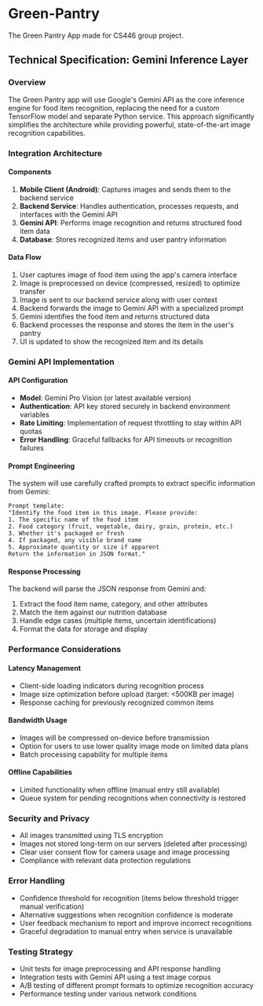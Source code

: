 # Green-Pantry
The Green Pantry App made for CS446 group project.

## Technical Specification: Gemini Inference Layer

### Overview
The Green Pantry app will use Google's Gemini API as the core inference engine for food item recognition, replacing the need for a custom TensorFlow model and separate Python service. This approach significantly simplifies the architecture while providing powerful, state-of-the-art image recognition capabilities.

### Integration Architecture

#### Components
1. **Mobile Client (Android)**: Captures images and sends them to the backend service
2. **Backend Service**: Handles authentication, processes requests, and interfaces with the Gemini API
3. **Gemini API**: Performs image recognition and returns structured food item data
4. **Database**: Stores recognized items and user pantry information

#### Data Flow
1. User captures image of food item using the app's camera interface
2. Image is preprocessed on device (compressed, resized) to optimize transfer
3. Image is sent to our backend service along with user context
4. Backend forwards the image to Gemini API with a specialized prompt
5. Gemini identifies the food item and returns structured data
6. Backend processes the response and stores the item in the user's pantry
7. UI is updated to show the recognized item and its details

### Gemini API Implementation

#### API Configuration
- **Model**: Gemini Pro Vision (or latest available version)
- **Authentication**: API key stored securely in backend environment variables
- **Rate Limiting**: Implementation of request throttling to stay within API quotas
- **Error Handling**: Graceful fallbacks for API timeouts or recognition failures

#### Prompt Engineering
The system will use carefully crafted prompts to extract specific information from Gemini:

```
Prompt template:
"Identify the food item in this image. Please provide:
1. The specific name of the food item
2. Food category (fruit, vegetable, dairy, grain, protein, etc.)
3. Whether it's packaged or fresh
4. If packaged, any visible brand name
5. Approximate quantity or size if apparent
Return the information in JSON format."
```

#### Response Processing
The backend will parse the JSON response from Gemini and:
1. Extract the food item name, category, and other attributes
2. Match the item against our nutrition database
3. Handle edge cases (multiple items, uncertain identifications)
4. Format the data for storage and display

### Performance Considerations

#### Latency Management
- Client-side loading indicators during recognition process
- Image size optimization before upload (target: <500KB per image)
- Response caching for previously recognized common items

#### Bandwidth Usage
- Images will be compressed on-device before transmission
- Option for users to use lower quality image mode on limited data plans
- Batch processing capability for multiple items

#### Offline Capabilities
- Limited functionality when offline (manual entry still available)
- Queue system for pending recognitions when connectivity is restored

### Security and Privacy

- All images transmitted using TLS encryption
- Images not stored long-term on our servers (deleted after processing)
- Clear user consent flow for camera usage and image processing
- Compliance with relevant data protection regulations

### Error Handling

- Confidence threshold for recognition (items below threshold trigger manual verification)
- Alternative suggestions when recognition confidence is moderate
- User feedback mechanism to report and improve incorrect recognitions
- Graceful degradation to manual entry when service is unavailable

### Testing Strategy

- Unit tests for image preprocessing and API response handling
- Integration tests with Gemini API using a test image corpus
- A/B testing of different prompt formats to optimize recognition accuracy
- Performance testing under various network conditions

